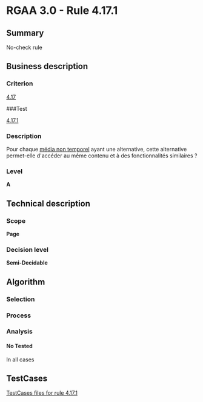 # RGAA 3.0 -  Rule 4.17.1

## Summary

No-check rule

## Business description

### Criterion

[4.17](http://disic.github.io/rgaa_referentiel_en/RGAA3.0_Criteria_English_version_v1.html#crit-4-17)

###Test

[4.17.1](http://disic.github.io/rgaa_referentiel_en/RGAA3.0_Criteria_English_version_v1.html#test-4-17-1)

### Description

Pour chaque <a href="http://references.modernisation.gouv.fr/referentiel-technique-0#mMediaNoTemp">m&eacute;dia non temporel</a> ayant une alternative, cette alternative permet-elle d'acc&eacute;der au m&ecirc;me contenu et &agrave; des fonctionnalit&eacute;s similaires ?

### Level

**A**

## Technical description

### Scope

**Page**

### Decision level

**Semi-Decidable**

## Algorithm

### Selection

### Process

### Analysis

#### No Tested 

In all cases



##  TestCases 

[TestCases files for rule 4.17.1](https://github.com/Asqatasun/Asqatasun/tree/master/rules/rules-rgaa3.0/src/test/resources/testcases/rgaa30/Rgaa30Rule041701/) 


